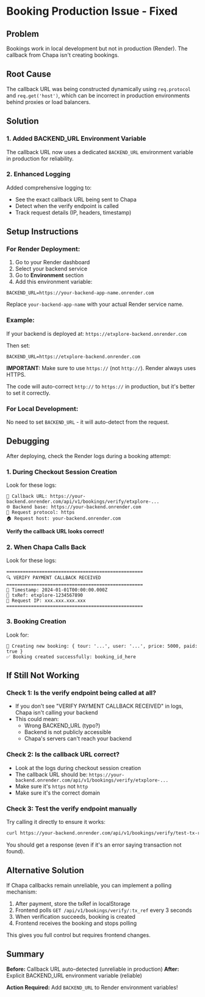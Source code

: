 # Booking Production Issue - Fixed

## Problem
Bookings work in local development but not in production (Render). The callback from Chapa isn't creating bookings.

## Root Cause
The callback URL was being constructed dynamically using `req.protocol` and `req.get('host')`, which can be incorrect in production environments behind proxies or load balancers.

## Solution

### 1. Added BACKEND_URL Environment Variable
The callback URL now uses a dedicated `BACKEND_URL` environment variable in production for reliability.

### 2. Enhanced Logging
Added comprehensive logging to:
- See the exact callback URL being sent to Chapa
- Detect when the verify endpoint is called
- Track request details (IP, headers, timestamp)

## Setup Instructions

### For Render Deployment:

1. Go to your Render dashboard
2. Select your backend service
3. Go to **Environment** section
4. Add this environment variable:

```
BACKEND_URL=https://your-backend-app-name.onrender.com
```

Replace `your-backend-app-name` with your actual Render service name.

### Example:
If your backend is deployed at: `https://etxplore-backend.onrender.com`

Then set:
```
BACKEND_URL=https://etxplore-backend.onrender.com
```

**IMPORTANT:** Make sure to use `https://` (not `http://`). Render always uses HTTPS.

The code will auto-correct `http://` to `https://` in production, but it's better to set it correctly.

### For Local Development:
No need to set `BACKEND_URL` - it will auto-detect from the request.

## Debugging

After deploying, check the Render logs during a booking attempt:

### 1. During Checkout Session Creation
Look for these logs:
```
🔗 Callback URL: https://your-backend.onrender.com/api/v1/bookings/verify/etxplore-...
🌐 Backend base: https://your-backend.onrender.com
📍 Request protocol: https
🏠 Request host: your-backend.onrender.com
```

**Verify the callback URL looks correct!**

### 2. When Chapa Calls Back
Look for these logs:
```
==================================================
🔍 VERIFY PAYMENT CALLBACK RECEIVED
==================================================
📅 Timestamp: 2024-01-01T00:00:00.000Z
🔑 txRef: etxplore-1234567890
📍 Request IP: xxx.xxx.xxx.xxx
==================================================
```

### 3. Booking Creation
Look for:
```
📝 Creating new booking: { tour: '...', user: '...', price: 5000, paid: true }
✅ Booking created successfully: booking_id_here
```

## If Still Not Working

### Check 1: Is the verify endpoint being called at all?
- If you don't see "VERIFY PAYMENT CALLBACK RECEIVED" in logs, Chapa isn't calling your backend
- This could mean:
  - Wrong BACKEND_URL (typo?)
  - Backend is not publicly accessible
  - Chapa's servers can't reach your backend

### Check 2: Is the callback URL correct?
- Look at the logs during checkout session creation
- The callback URL should be: `https://your-backend.onrender.com/api/v1/bookings/verify/etxplore-...`
- Make sure it's `https` not `http`
- Make sure it's the correct domain

### Check 3: Test the verify endpoint manually
Try calling it directly to ensure it works:

```bash
curl https://your-backend.onrender.com/api/v1/bookings/verify/test-tx-ref
```

You should get a response (even if it's an error saying transaction not found).

## Alternative Solution

If Chapa callbacks remain unreliable, you can implement a polling mechanism:

1. After payment, store the txRef in localStorage
2. Frontend polls `GET /api/v1/bookings/verify/:tx_ref` every 3 seconds
3. When verification succeeds, booking is created
4. Frontend receives the booking and stops polling

This gives you full control but requires frontend changes.

## Summary

**Before:** Callback URL auto-detected (unreliable in production)
**After:** Explicit BACKEND_URL environment variable (reliable)

**Action Required:** Add `BACKEND_URL` to Render environment variables!

